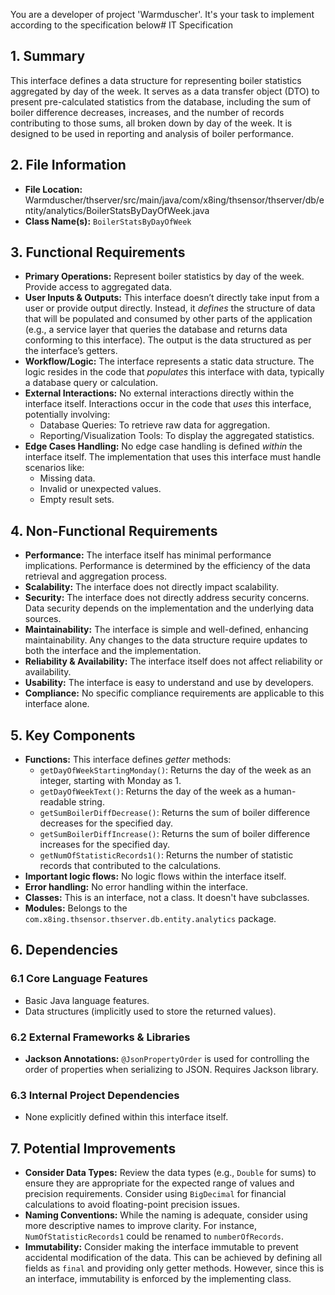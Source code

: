 You are a developer of project 'Warmduscher'. It's your task to implement according to the specification below# IT Specification

## 1. Summary

This interface defines a data structure for representing boiler statistics aggregated by day of the week. It serves as a data transfer object (DTO) to present pre-calculated statistics from the database, including the sum of boiler difference decreases, increases, and the number of records contributing to those sums, all broken down by day of the week. It is designed to be used in reporting and analysis of boiler performance.

## 2. File Information

- **File Location:** Warmduscher/thserver/src/main/java/com/x8ing/thsensor/thserver/db/entity/analytics/BoilerStatsByDayOfWeek.java
- **Class Name(s):** `BoilerStatsByDayOfWeek`

## 3. Functional Requirements

- **Primary Operations:** Represent boiler statistics by day of the week. Provide access to aggregated data.
- **User Inputs & Outputs:** This interface doesn’t directly take input from a user or provide output directly. Instead, it *defines* the structure of data that will be populated and consumed by other parts of the application (e.g., a service layer that queries the database and returns data conforming to this interface). The output is the data structured as per the interface’s getters.
- **Workflow/Logic:** The interface represents a static data structure. The logic resides in the code that *populates* this interface with data, typically a database query or calculation.
- **External Interactions:** No external interactions directly within the interface itself. Interactions occur in the code that *uses* this interface, potentially involving:
    - Database Queries: To retrieve raw data for aggregation.
    - Reporting/Visualization Tools: To display the aggregated statistics.
- **Edge Cases Handling:** No edge case handling is defined *within* the interface itself. The implementation that uses this interface must handle scenarios like:
    - Missing data.
    - Invalid or unexpected values.
    - Empty result sets.

## 4. Non-Functional Requirements

- **Performance:** The interface itself has minimal performance implications. Performance is determined by the efficiency of the data retrieval and aggregation process.
- **Scalability:** The interface does not directly impact scalability.
- **Security:** The interface does not directly address security concerns. Data security depends on the implementation and the underlying data sources.
- **Maintainability:** The interface is simple and well-defined, enhancing maintainability. Any changes to the data structure require updates to both the interface and the implementation.
- **Reliability & Availability:** The interface itself does not affect reliability or availability.
- **Usability:** The interface is easy to understand and use by developers.
- **Compliance:** No specific compliance requirements are applicable to this interface alone.

## 5. Key Components

- **Functions:** This interface defines *getter* methods:
    - `getDayOfWeekStartingMonday()`: Returns the day of the week as an integer, starting with Monday as 1.
    - `getDayOfWeekText()`: Returns the day of the week as a human-readable string.
    - `getSumBoilerDiffDecrease()`: Returns the sum of boiler difference decreases for the specified day.
    - `getSumBoilerDiffIncrease()`: Returns the sum of boiler difference increases for the specified day.
    - `getNumOfStatisticRecords1()`: Returns the number of statistic records that contributed to the calculations.
- **Important logic flows:** No logic flows within the interface itself.
- **Error handling:** No error handling within the interface.
- **Classes:** This is an interface, not a class. It doesn't have subclasses.
- **Modules:** Belongs to the `com.x8ing.thsensor.thserver.db.entity.analytics` package.

## 6. Dependencies

### 6.1 Core Language Features

- Basic Java language features.
- Data structures (implicitly used to store the returned values).

### 6.2 External Frameworks & Libraries

- **Jackson Annotations:** `@JsonPropertyOrder` is used for controlling the order of properties when serializing to JSON.  Requires Jackson library.

### 6.3 Internal Project Dependencies

- None explicitly defined within this interface itself.



## 7. Potential Improvements

- **Consider Data Types:** Review the data types (e.g., `Double` for sums) to ensure they are appropriate for the expected range of values and precision requirements. Consider using `BigDecimal` for financial calculations to avoid floating-point precision issues.
- **Naming Conventions:** While the naming is adequate, consider using more descriptive names to improve clarity. For instance, `NumOfStatisticRecords1` could be renamed to `numberOfRecords`.
- **Immutability:** Consider making the interface immutable to prevent accidental modification of the data. This can be achieved by defining all fields as `final` and providing only getter methods. However, since this is an interface, immutability is enforced by the implementing class.